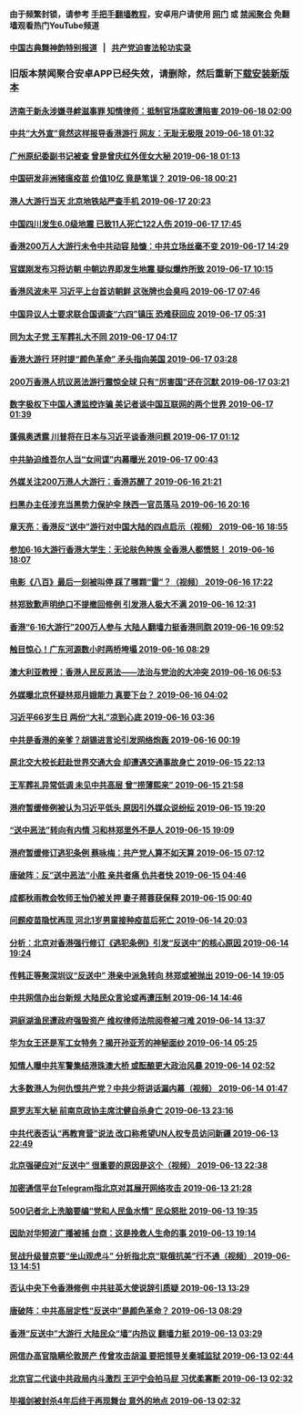 #### 由于频繁封锁，请参考 [手把手翻墙教程](https://github.com/gfw-breaker/guides/wiki/)，安卓用户请使用 [网门](https://github.com/gfw-breaker/bn-android/blob/master/ogate.md?t=06180925) 或 [禁闻聚合](https://github.com/gfw-breaker/bn-android) 免翻墙观看热门YouTube频道 

#### [中国古典舞神韵特别报道](https://github.com/gfw-breaker/mh-news/blob/master/shenyun.md?t=06180925) &nbsp;&nbsp;|&nbsp;&nbsp; [共产党迫害法轮功实录](https://github.com/gfw-breaker/mh-news/blob/master/README.md?t=06180925)  

### 旧版本禁闻聚合安卓APP已经失效，请删除，然后重新[下载安装新版本](https://github.com/gfw-breaker/bn-android) 

#### [济南于新永涉嫌寻衅滋事罪 知情律师：抵制官场腐败遭陷害 2019-06-18 02:00](../pages/soh_zgxw/n2967640.md?t=06180925) 

#### [中共“大外宣”竟然这样报导香港游行   网友：无耻无极限 2019-06-18 01:32](../pages/soh_zgxw/n2967454.md?t=06180925) 

#### [广州原纪委副书记被查   曾是曾庆红外侄女大秘 2019-06-18 01:13](../pages/soh_zgxw/n2967136.md?t=06180925) 

#### [中国研发非洲猪瘟疫苗 价值10亿 竟是笔误？ 2019-06-18 00:21](../pages/soh_zgxw/n2967418.md?t=06180925) 

#### [港人大游行当天 北京地铁站严查手机 2019-06-17 20:23](../pages/soh_zgxw/n2966713.md?t=06180925) 

#### [中国四川发生6.0级地震 已致11人死亡122人伤 2019-06-17 17:45](../pages/soh_zgxw/n2966530.md?t=06180925) 

#### [香港200万人大游行未令中共动容   陆慷：中共立场丝毫不变 2019-06-17 14:29](../pages/soh_zgxw/n2966185.md?t=06180925) 

#### [官媒刚发布习将访朝  中朝边界即发生地震  疑似爆炸所致 2019-06-17 10:15](../pages/soh_zgxw/n2965957.md?t=06180925) 

#### [香港风波未平 习近平上台首访朝鲜 这张牌也会臭吗 2019-06-17 07:46](../pages/soh_zgxw/n2965768.md?t=06180925) 

#### [中国异议人士要求联合国调查“六四”镇压 恐难获回应 2019-06-17 05:31](../pages/soh_zgxw/n2965438.md?t=06180925) 

#### [同为太子党 王军葬礼大不同 2019-06-17 04:17](../pages/soh_zgxw/n2965189.md?t=06180925) 

#### [香港大游行 环时提“颜色革命”  矛头指向美国 2019-06-17 03:28](../pages/soh_zgxw/n2965066.md?t=06180925) 

#### [200万香港人抗议恶法游行震惊全球 只有“厉害国”还在沉默 2019-06-17 03:21](../pages/soh_zgxw/n2965141.md?t=06180925) 

#### [数字极权下中国人遭监控诈骗 美记者谈中国互联网的两个世界 2019-06-17 01:39](../pages/soh_zgxw/n2964763.md?t=06180925) 

#### [蓬佩奥透露 川普将在日本与习近平谈香港问题 2019-06-17 01:12](../pages/soh_zgxw/n2965003.md?t=06180925) 

#### [中共胁迫维吾尔人当“女间谍”内幕曝光 2019-06-17 00:43](../pages/soh_zgxw/n2964940.md?t=06180925) 

#### [外媒关注200万港人大游行：香港苏醒了 2019-06-16 21:21](../pages/soh_zgxw/n2964655.md?t=06180925) 

#### [扫黑办主任涉充当黑势力保护伞 陕西一官员落马 2019-06-16 20:16](../pages/soh_zgxw/n2964532.md?t=06180925) 

#### [章天亮：香港反“送中”游行对中国大陆的四点启示（视频） 2019-06-16 18:55](../pages/soh_zgxw/n2964403.md?t=06180925) 

#### [参加6·16大游行香港大学生：无论肤色种族 全香港人都愤怒！ 2019-06-16 18:07](../pages/soh_zgxw/n2964355.md?t=06180925) 

#### [电影《八百》最后一刻被叫停 踩了哪颗“雷”？（视频） 2019-06-16 17:22](../pages/soh_zgxw/n2963875.md?t=06180925) 

#### [林郑致歉声明绝口不提撤回修例  引发港人极大不满 2019-06-16 12:31](../pages/soh_zgxw/n2963914.md?t=06180925) 

#### [香港“6·16大游行”200万人参与  大陆人翻墙力挺香港同胞 2019-06-16 09:52](../pages/soh_zgxw/n2963761.md?t=06180925) 

#### [触目惊心！广东河源数小时两桥垮塌 2019-06-16 08:29](../pages/soh_zgxw/n2963626.md?t=06180925) 

#### [澳大利亚教授：香港人民反恶法——法治与党治的大冲突 2019-06-16 06:53](../pages/soh_zgxw/n2963560.md?t=06180925) 

#### [外媒曝北京怀疑林郑月娥能力 真要下台？ 2019-06-16 04:02](../pages/soh_zgxw/n2963290.md?t=06180925) 

#### [习近平66岁生日 两份“大礼”凉到心底 2019-06-16 03:36](../pages/soh_zgxw/n2962996.md?t=06180925) 

#### [中共是香港的亲爹？胡锡进言论引发网络炮轰 2019-06-16 00:19](../pages/soh_zgxw/n2962765.md?t=06180925) 

#### [原北交大校长赶赴世界交通大会 却遭遇交通事故身亡 2019-06-15 22:13](../pages/soh_zgxw/n2962612.md?t=06180925) 

#### [王军葬礼异常低调 未见中共高层  曾“捞薄熙来” 2019-06-15 21:58](../pages/soh_zgxw/n2962495.md?t=06180925) 

#### [港府暂缓修例被认为习近平低头 原因引外媒众说纷纭 2019-06-15 19:20](../pages/soh_zgxw/n2962267.md?t=06180925) 

#### [“送中恶法”转向有内情 习和林郑里外不是人 2019-06-15 19:09](../pages/soh_zgxw/n2962156.md?t=06180925) 

#### [港府暂缓修订逃犯条例 蔡咏梅：共产党人算不如天算 2019-06-15 07:12](../pages/soh_zgxw/n2961541.md?t=06180925) 

#### [唐破阵：反”送中恶法“小胜 亲共者痛 仇共者快 2019-06-15 04:46](../pages/soh_zgxw/n2961397.md?t=06180925) 

#### [成都秋雨教会牧师王怡仍被关押 妻子蒋蓉获保释 2019-06-15 00:40](../pages/soh_zgxw/n2961145.md?t=06180925) 

#### [问题疫苗隐忧再现 河北1岁男童接种疫苗后死亡 2019-06-14 20:03](../pages/soh_zgxw/n2960713.md?t=06180925) 

#### [分析：北京对香港强行修订《逃犯条例》引发“反送中”的核心原因 2019-06-14 19:24](../pages/soh_zgxw/n2960575.md?t=06180925) 

#### [传韩正等聚深圳议“反送中”  港亲中派急转向 林郑或被抛出 2019-06-14 19:05](../pages/soh_zgxw/n2960521.md?t=06180925) 

#### [中共网信办出台新规  大陆民众言论或再遭压制 2019-06-14 14:46](../pages/soh_zgxw/n2960239.md?t=06180925) 

#### [洞庭湖渔民遭政府强毁资产  维权律师法院阅卷被刁难 2019-06-14 13:37](../pages/soh_zgxw/n2960131.md?t=06180925) 

#### [华为女王还是军工女特务？揭开孙亚芳的神秘面纱 2019-06-14 05:25](../pages/soh_zgxw/n2959306.md?t=06180925) 

#### [知情人曝中共军警集结港珠澳大桥 或酝酿更大政治风暴 2019-06-14 02:52](../pages/soh_zgxw/n2959003.md?t=06180925) 

#### [大多数港人为何仇恨共产党？中共少将讲话漏内幕（视频） 2019-06-14 01:47](../pages/soh_zgxw/n2959198.md?t=06180925) 

#### [原罗志军大秘 前南京政协主席沈健自杀身亡 2019-06-13 23:16](../pages/soh_zgxw/n2958775.md?t=06180925) 

#### [中共代表否认“再教育营”说法  改口称希望UN人权专员访问新疆 2019-06-13 22:49](../pages/soh_zgxw/n2958724.md?t=06180925) 

#### [北京强硬应对“反送中” 很重要的原因是这个（视频） 2019-06-13 22:38](../pages/soh_zgxw/n2958754.md?t=06180925) 

#### [加密通信平台Telegram指北京对其展开网络攻击 2019-06-13 21:28](../pages/soh_zgxw/n2958535.md?t=06180925) 

#### [500记者北上洗脑要编“党和人民鱼水情” 民众怒批 2019-06-13 19:35](../pages/soh_zgxw/n2958343.md?t=06180925) 

#### [因助对华短波广播被捕 台商：这是挽救人生命的事 2019-06-13 19:14](../pages/soh_zgxw/n2958172.md?t=06180925) 

#### [贸战升级普京要“坐山观虎斗”  分析指北京“联俄抗美”行不通（视频） 2019-06-13 14:51](../pages/soh_zgxw/n2957803.md?t=06180925) 

#### [否认中央下令香港修例   中共驻英大使说辞引质疑 2019-06-13 13:29](../pages/soh_zgxw/n2957653.md?t=06180925) 

#### [唐破阵：中共高层定性“反送中”是颜色革命？ 2019-06-13 08:29](../pages/soh_zgxw/n2957260.md?t=06180925) 

#### [香港“反送中”大游行 大陆民众“墙”内热议 翻墙力挺 2019-06-13 03:29](../pages/soh_zgxw/n2956921.md?t=06180925) 

#### [网信办高官隐瞒伦敦房产 传曾攻击胡温 要把领导关秦城监狱 2019-06-13 02:44](../pages/soh_zgxw/n2956684.md?t=06180925) 

#### [北京官二代谈中共政局内斗激烈 王沪宁会拍马屁 习优柔寡断 2019-06-13 02:32](../pages/soh_zgxw/n2956747.md?t=06180925) 

#### [毕福剑被封杀4年后终于再现舞台 意外的地点 2019-06-13 02:32](../pages/soh_zgxw/n2956723.md?t=06180925) 

